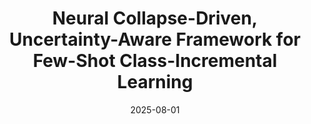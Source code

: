 ---
title: "Neural Collapse-Driven, Uncertainty-Aware Framework for Few-Shot Class-Incremental Learning"
collection: publications
category: thesis
permalink: /publications/msthesis
header:
    teaser: /images/msthesis.jpg
date: 2025-08-01
authors: <b>Sungwon Woo</b>
venue: M.S. Thesis, Sogang University, 2025.
tags: ["Continual Learning", "Few-shot Learning", "Neural Collapse"]
buttons:
    - type: paper
      url: /files/Sungwon_s_Masters.pdf
    - type: video
      url:
---